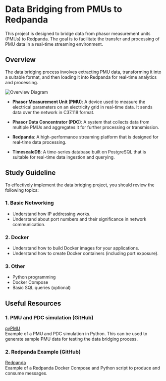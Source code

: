# Data Bridging from PMUs to Redpanda
This project is designed to bridge data from phasor measurement units (PMUs) to Redpanda. The goal is to facilitate the transfer and processing of PMU data in a real-time streaming environment.

## Overview
The data bridging process involves extracting PMU data, transforming it into a suitable format, and then loading it into Redpanda for real-time analytics and processing.

![Overview Diagram](./Assets/Overview.png)

- **Phasor Measurement Unit (PMU)**: A device used to measure the electrical parameters on an electricity grid in real-time data. It sends data over the network in C37.118 format.

- **Phasor Data Concentrator (PDC)**: A system that collects data from multiple PMUs and aggregates it for further processing or transmission.

- **Redpanda**: A high-performance streaming platform that is designed for real-time data processing.

- **TimescaleDB**: A time-series database built on PostgreSQL that is suitable for real-time data ingestion and querying.

## Study Guideline
To effectively implement the data bridging project, you should review the following topics:

### 1. Basic Networking
- Understand how IP addressing works.
- Understand about port numbers and their significance in network communication.

### 2. Docker
- Understand how to build Docker images for your applications.
- Understand how to create Docker containers (including port exposure).

### 3. Other
- Python programming
- Docker Compose
- Basic SQL queries (optional)

## Useful Resources

### 1. **PMU and PDC simulation (GitHub)**  
[pyPMU](https://github.com/umthana/pypmu)\
Example of a PMU and PDC simulation in Python. This can be used to generate sample PMU data for testing the data bridging process.

### 2. **Redpanda Example (GitHub)**  
[Redpanda](https://github.com/umthana/2023-python-gsg)\
Example of a Redpanda Docker Compose and Python script to produce and consume messages.